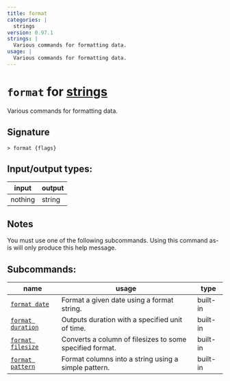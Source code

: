 ```yaml
---
title: format
categories: |
  strings
version: 0.97.1
strings: |
  Various commands for formatting data.
usage: |
  Various commands for formatting data.
---
```

<!-- This file is automatically generated. Please edit the command in https://github.com/nushell/nushell instead. -->

# `format` for [strings](/commands/categories/strings.md)

<div class='command-title'>Various commands for formatting data.</div>

## Signature

```> format {flags} ```


## Input/output types:

| input   | output |
| ------- | ------ |
| nothing | string |

## Notes
You must use one of the following subcommands. Using this command as-is will only produce this help message.

## Subcommands:

| name                                                   | usage                                                    | type     |
| ------------------------------------------------------ | -------------------------------------------------------- | -------- |
| [`format date`](/commands/docs/format_date.md)         | Format a given date using a format string.               | built-in |
| [`format duration`](/commands/docs/format_duration.md) | Outputs duration with a specified unit of time.          | built-in |
| [`format filesize`](/commands/docs/format_filesize.md) | Converts a column of filesizes to some specified format. | built-in |
| [`format pattern`](/commands/docs/format_pattern.md)   | Format columns into a string using a simple pattern.     | built-in |